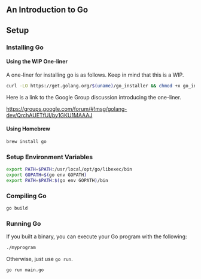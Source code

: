 ## An Introduction to Go

## Setup

### Installing Go

#### Using the WIP One-liner

A one-liner for installing go is as follows. Keep in mind that this is a WIP.

```sh
curl -LO https://get.golang.org/$(uname)/go_installer && chmod +x go_installer && ./go_installer && rm go_installer
```

Here is a link to the Google Group discussion introducing the one-liner.

https://groups.google.com/forum/#!msg/golang-dev/QrchAUETfUI/by1GKU1MAAAJ

#### Using Homebrew

```sh
brew install go
```

### Setup Environment Variables

```sh
export PATH=$PATH:/usr/local/opt/go/libexec/bin
export GOPATH=$(go env GOPATH)
export PATH=$PATH:$(go env GOPATH)/bin
```

### Compiling Go

```sh
go build
```

### Running Go

If you built a binary, you can execute your Go program with the following:

```sh
./myprogram
```

Otherwise, just use `go run`.

```sh
go run main.go
```
